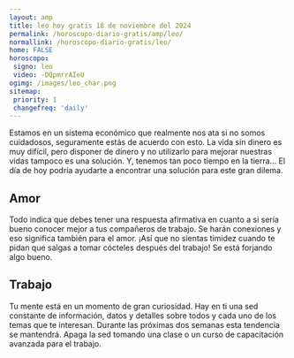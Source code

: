 ```yaml
---
layout: amp
title: leo hoy gratis 18 de noviembre del 2024 
permalink: /horoscopo-diario-gratis/amp/leo/
normallink: /horoscopo-diario-gratis/leo/
home: FALSE
horoscopo:
 signo: leo
 video: -DQpmrrAIeU
ogimg: /images/leo_char.png
sitemap:
 priority: 1
 changefreq: 'daily'
---
```



Estamos en un sistema económico que realmente nos ata si no somos cuidadosos, seguramente estás de acuerdo con esto. La vida sin dinero es muy difícil, pero disponer de dinero y no utilizarlo para mejorar nuestras vidas tampoco es una solución. Y, tenemos tan poco tiempo en la tierra... El día de hoy podría ayudarte a encontrar una solución para este gran dilema.

## Amor

Todo indica que debes tener una respuesta afirmativa en cuanto a si sería bueno conocer mejor a tus compañeros de trabajo. Se harán conexiones y eso significa también para el amor. ¡Así que no sientas timidez cuando te pidan que salgas a tomar cócteles después del trabajo! Se está forjando algo bueno.

## Trabajo

Tu mente está en un momento de gran curiosidad. Hay en ti una sed constante de información, datos y detalles sobre todos y cada uno de los temas que te interesan. Durante las próximas dos semanas esta tendencia se mantendrá. Apaga la sed tomando una clase o un curso de capacitación avanzada para el trabajo.